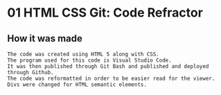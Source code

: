 # 01 HTML CSS Git: Code Refractor

## How it was made

```
The code was created using HTML 5 along with CSS.
The program used for this code is Visual Studio Code.
It was then published through Git Bash and published and deployed through Github.
The code was reformatted in order to be easier read for the viewer.
Divs were changed for HTML semantic elements.

